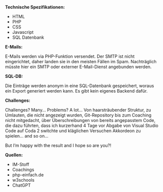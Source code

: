 **Technische Spezifikationen:**

- HTML
- PHP
- CSS
- Javascript
- SQL Datenbank


**E-Mails:**

E-Mails werden via PHP-Funktion versendet. Der SMTP ist nicht eingerichtet, daher landen sie in den meisten Fällen im Spam. Nachträglich müsste hier ein SMTP oder externer E-Mail-Dienst angebunden werden.


**SQL-DB:**

Die Einträge werden anonym in eine SQL-Datenbank gespeichert, woraus ein Export generiert werden kann. Es gibt kein eigenes Backend dafür.


**Challenges:**

Challenges? Many... 
Problems? A lot... 
Von haarsträubender Struktur, zu Umlauten, die nicht angezeigt wurden, Git-Repository bis zum Coaching nicht mitgedacht, über Überschreibungen von bereits angepasstem Code, die dazu führten, dass ich kurzerhand 4 Tage vor Abgabe von Visual Studio Code auf Coda 2 switchte und kläglichen Versuchen Akkordeon zu spielen... and so on...

But I’m happy with the result and I hope so are you?!


**Quellen:**

- IM-Stoff
- Coachings
- php-einfach.de
- w3schools
- ChatGPT

